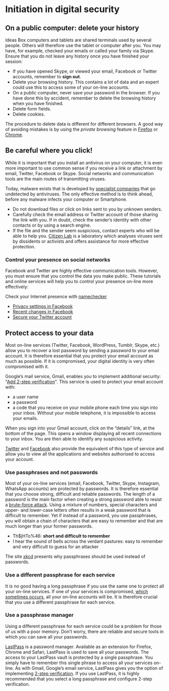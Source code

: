 # Initiation in digital security

## On a public computer: delete your history

Ideas Box computers and tablets are shared terminals used by several people. Others will therefore use the tablet or computer after you. You may have, for example, checked your emails or called your family via Skype. Ensure that you do not leave any history once you have finished your session:

* If you have opened Skype, or viewed your email, Facebook or Twitter accounts, remember to **sign out**.
* Delete your browsing history. This contains a lot of data and an expert could use this to access some of your on-line accounts.
* On a public computer, never save your password in the browser. If you have done this by accident, remember to delete the browsing history when you have finished.
* Delete form fields.
* Delete cookies.

The procedure to delete data is different for different browsers. A good way of avoiding mistakes is by using the _private browsing_ feature in [Firefox](https://support.mozilla.org/fr/kb/navigation-privee-naviguer-sans-conserver-infos-sites) or [Chrome](https://support.google.com/chrome/bin/answer.py?hl=fr&answer=95464).

## Be careful where you click!

While it is important that you install an antivirus on your computer, it is even more important to use common sense if you receive a link or attachment by email, Twitter, Facebook or Skype. Social networks and communication tools are the main routes of transmitting viruses.

Today, malware exists that is developed by [specialist companies](http://surveillance.rsf.org/en/) that go undetected by antiviruses. The only effective method is to think ahead, before any malware infects your computer or Smartphone.

* Do not download files or click on links sent to you by unknown senders. 
* Carefully check the email address or Twitter account of those sharing the link with you. If in doubt, check the sender’s identity with other contacts or by using a search engine.
* If the file and the sender seem suspicious, contact experts who will be able to help you. [Citizen Lab](https://citizenlab.org/contact/) is a laboratory which analyses viruses sent by dissidents or activists and offers assistance for more effective protection.

### Control your presence on social networks

Facebook and Twitter are highly effective communication tools. However, you must ensure that you control the data you make public. These tutorials and online services will help you to control your presence on-line more effectively:

Check your Internet presence with [namechecker](http://namechk.com/)

* [Privacy settings in Facebook](https://myshadow.org/facebook-privacy-settings-you-should-know)
* [Recent changes in Facebook](https://myshadow.org/things-know-about-recent-changes-facebook)
* [Secure your Twitter account](https://myshadow.org/how-secure-your-twitter-account)

## Protect access to your data

Most on-line services \(Twitter, Facebook, WordPress, Tumblr, Skype, etc.\) allow you to recover a lost password by sending a password to your email account. It is therefore essential that you protect your email account as much as possible. If it is compromised, your digital identity is very often compromised with it.

Google’s mail service, Gmail, enables you to implement additional security: "[Add 2-step verification](https://support.google.com/a/answer/175197?hl=en)". This service is used to protect your email account with:

* a user name
* a password
* a code that you receive on your mobile phone each time you sign into your inbox. Without your mobile telephone, it is impossible to access your emails.

When you sign into your Gmail account, click on the “details” link, at the bottom of the page. This opens a window displaying all recent connections to your inbox. You are then able to identify any suspicious activity.

[Twitter](https://twitter.com/settings/applications) and [Facebook](https://www.facebook.com/settings?tab=applications) also provide the equivalent of this type of service and allow you to view all the applications and websites authorised to access your account.

### Use passphrases and not passwords

Most of your on-line services \(email, Facebook, Twitter, Skype, Instagram, WhatsApp accounts\) are protected by passwords. It is therefore essential that you choose strong, difficult and reliable passwords. The length of a password is the main factor when creating a strong password able to resist a [brute-force attack](https://en.wikipedia.org/wiki/Brute-force_attack). Using a mixture of numbers, special characters and upper- and lower-case letters often results in a weak password that is difficult to remember. Yet if instead of a password, you use passphrases, you will obtain a chain of characters that are easy to remember and that are much longer than your former passwords.

* Th$jHTo%46: **short and difficult to remember**
* I hear the sound of bells across the verdant pastures: easy to remember and very difficult to guess for an attacker

The site [xkcd](http://www.lirmm.fr/~gambette/xkcd/index.php?id=936) presents why passphrases should be used instead of passwords.

### Use a different passphrase for each service

It is no good having a long passphrase if you use the same one to protect all your on-line services. If one of your services is compromised, [which sometimes occurs](http://www.pcinpact.com/news/63924-sony-pictures-lulzsec-piratage-mots-de-passe-vol-donnees.htm), all your on-line accounts will be. It is therefore crucial that you use a different passphrase for each service.

### Use a passphrase manager

Using a different passphrase for each service could be a problem for those of us with a poor memory. Don’t worry, there are reliable and secure tools in which you can save all your passwords.

[LastPass](https://lastpass.com/) is a password manager. Available as an extension for Firefox, Chrome and Safari, LastPass is used to save all your passwords. The access to your LastPass vault is protected by a single passphrase. You simply have to remember this single phrase to access all your services on-line. As with Gmail, Google’s email service, LastPass gives you the option of implementing [2-step verification](https://helpdesk.lastpass.com/security-options/google-authenticator/). If you use LastPass, it is highly recommended that you select a long passphrase and configure 2-step verification.

